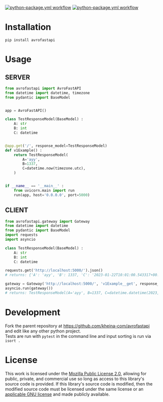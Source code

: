 [![python-package.yml workflow](https://github.com/kheina-com/avrofastapi/actions/workflows/python-package.yml/badge.svg?branch=main)](https://github.com/kheina-com/avrofastapi/actions?query=workflow%3Apython-package+event%3Apush+branch%3Amain)
[![python-package.yml workflow](https://img.shields.io/pypi/v/avrofastapi?color=success&label=pypi%20package)](https://pypi.org/project/avrofastapi)

# Installation
`pip install avrofastapi`

# Usage
## SERVER
```python
from avrofastapi import AvroFastAPI
from datetime import datetime, timezone
from pydantic import BaseModel


app = AvroFastAPI()

class TestResponseModel(BaseModel) :
	A: str
	B: int
	C: datetime


@app.get('/', response_model=TestResponseModel)
def v1Example() :
	return TestResponseModel(
		A='ayy',
		B=1337,
		C=datetime.now(timezone.utc),
	)


if __name__ == '__main__' :
	from uvicorn.main import run
	run(app, host='0.0.0.0', port=5000)
```

## CLIENT
```python
from avrofastapi.gateway import Gateway
from datetime import datetime
from pydantic import BaseModel
import requests
import asyncio

class TestResponseModel(BaseModel) :
	A: str 
	B: int
	C: datetime

requests.get('http://localhost:5000/').json()
# returns: {'A': 'ayy', 'B': 1337, 'C': '2023-01-22T10:01:00.543317+00:00'}

gateway = Gateway('http://localhost:5000/', 'v1Example__get', response_model=TestResponseModel)
asyncio.run(gateway())
# returns: TestResponseModel(A='ayy', B=1337, C=datetime.datetime(2023, 1, 22, 10, 2, 29, 641314, tzinfo=<avro.timezones.UTCTzinfo object at 0x7efbe9cdb580>))
```

# Development
Fork the parent repository at https://github.com/kheina-com/avrofastapi and edit like any other python project.  
Tests are run with `pytest` in the command line and input sorting is run via `isort .`

# License
This work is licensed under the [Mozilla Public License 2.0](https://choosealicense.com/licenses/mpl-2.0/), allowing for public, private, and commercial use so long as access to this library's source code is provided. If this library's source code is modified, then the modified source code must be licensed under the same license or an [applicable GNU license](https://www.mozilla.org/en-US/MPL/2.0/#1.12) and made publicly available.
